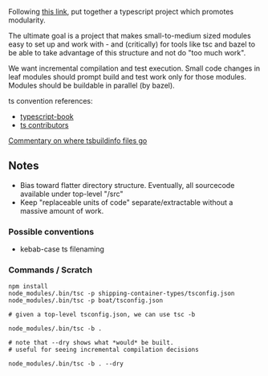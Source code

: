 Following [this link](https://www.typescriptlang.org/docs/handbook/project-references.html),
put together a typescript project which promotes modularity.

The ultimate goal is a project that makes small-to-medium sized modules
easy to set up and work with - and (critically) for tools like tsc
and bazel to be able to take advantage of this structure and not do "too much work". 

We want incremental compilation and test execution. Small code changes in leaf 
modules should prompt build and test work only for those modules. Modules should
be buildable in parallel (by bazel).

ts convention references:
* [typescript-book](https://github.com/basarat/typescript-book/blob/master/docs/styleguide/styleguide.md)
* [ts contributors](https://github.com/microsoft/TypeScript/wiki/Coding-guidelines)

[Commentary on where tsbuildinfo files go](https://github.com/microsoft/TypeScript/issues/30925#issuecomment-483371766)

## Notes

* Bias toward flatter directory structure. Eventually, 
  all sourcecode available under top-level "/src"
* Keep "replaceable units of code" separate/extractable without 
  a massive amount of work.

### Possible conventions

* kebab-case ts filenaming


### Commands / Scratch

```
npm install
node_modules/.bin/tsc -p shipping-container-types/tsconfig.json 
node_modules/.bin/tsc -p boat/tsconfig.json 

# given a top-level tsconfig.json, we can use tsc -b

node_modules/.bin/tsc -b .

# note that --dry shows what *would* be built.
# useful for seeing incremental compilation decisions

node_modules/.bin/tsc -b . --dry
```
